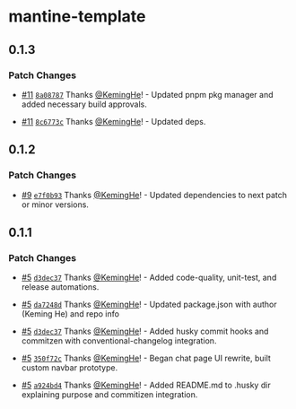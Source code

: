 # mantine-template

## 0.1.3

### Patch Changes

- [#11](https://github.com/KemingHe/mantine-template/pull/11) [`8a08787`](https://github.com/KemingHe/mantine-template/commit/8a087874a0613462bc5ce9034b04d7b63b4cbedc) Thanks [@KemingHe](https://github.com/KemingHe)! - Updated pnpm pkg manager and added necessary build approvals.

- [#11](https://github.com/KemingHe/mantine-template/pull/11) [`8c6773c`](https://github.com/KemingHe/mantine-template/commit/8c6773c81c3fca483b10069a67757387c02326d3) Thanks [@KemingHe](https://github.com/KemingHe)! - Updated deps.

## 0.1.2

### Patch Changes

- [#9](https://github.com/KemingHe/mantine-template/pull/9) [`e7f0b93`](https://github.com/KemingHe/mantine-template/commit/e7f0b93ab3b244b4b28acd02f1c0c9ab98426d20) Thanks [@KemingHe](https://github.com/KemingHe)! - Updated dependencies to next patch or minor versions.

## 0.1.1

### Patch Changes

- [#5](https://github.com/KemingHe/mantine-template/pull/5) [`d3dec37`](https://github.com/KemingHe/mantine-template/commit/d3dec376fc5d5c90c8ce8730785ca39f4b3f2b0e) Thanks [@KemingHe](https://github.com/KemingHe)! - Added code-quality, unit-test, and release automations.

- [#5](https://github.com/KemingHe/mantine-template/pull/5) [`da7248d`](https://github.com/KemingHe/mantine-template/commit/da7248d457b96df2244c7da3d99b0d4913986a81) Thanks [@KemingHe](https://github.com/KemingHe)! - Updated package.json with author (Keming He) and repo info

- [#5](https://github.com/KemingHe/mantine-template/pull/5) [`d3dec37`](https://github.com/KemingHe/mantine-template/commit/d3dec376fc5d5c90c8ce8730785ca39f4b3f2b0e) Thanks [@KemingHe](https://github.com/KemingHe)! - Added husky commit hooks and commitzen with conventional-changelog integration.

- [#5](https://github.com/KemingHe/mantine-template/pull/5) [`350f72c`](https://github.com/KemingHe/mantine-template/commit/350f72cd1a6abbbfaff115ee850a23f5abf3dd60) Thanks [@KemingHe](https://github.com/KemingHe)! - Began chat page UI rewrite, built custom navbar prototype.

- [#5](https://github.com/KemingHe/mantine-template/pull/5) [`a924bd4`](https://github.com/KemingHe/mantine-template/commit/a924bd49eebb2e820f35443d9b48126e4421b447) Thanks [@KemingHe](https://github.com/KemingHe)! - Added README.md to .husky dir explaining purpose and commitizen integration.
